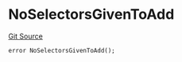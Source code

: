 # NoSelectorsGivenToAdd
[Git Source](https://github.com/thrackle-io/aquifi-rules-v1/blob/5c9d84d4763cc8482f9b9d326982059877bc2610/src/client/token/handler/diamond/HandlerDiamondLib.sol)


```solidity
error NoSelectorsGivenToAdd();
```

